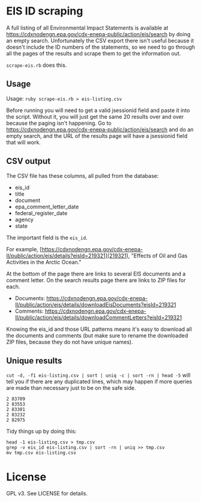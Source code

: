# EIS ID scraping

A full listing of all Environmental Impact Statements is available at https://cdxnodengn.epa.gov/cdx-enepa-public/action/eis/search by doing an empty search. Unfortunately the CSV export there isn't useful because it doesn't include the ID numbers of the statements, so we need to go through all the pages of the results and scrape them to get the information out.

`scrape-eis.rb` does this.

## Usage

Usage: `ruby scrape-eis.rb > eis-listing.csv`

Before running you will need to get a valid jsessionid field and paste it into the script.  Without it, you will just get the same 20 results over and over because the paging isn't happening. Go to https://cdxnodengn.epa.gov/cdx-enepa-public/action/eis/search and do an empty search, and the URL of the results page will have a jsessionid field that will work.

## CSV output

The CSV file has these columns, all pulled from the database:

* eis_id
* title
* document
* epa_comment_letter_date
* federal_register_date
* agency
* state

The important field is the `eis_id`.

For example, [https://cdxnodengn.epa.gov/cdx-enepa-II/public/action/eis/details?eisId=219321](219321), "Effects of Oil and Gas Activities in the Arctic Ocean."

At the bottom of the page there are links to several EIS documents and a comment letter.  On the search results page there are links to ZIP files for each.

* Documents: https://cdxnodengn.epa.gov/cdx-enepa-II/public/action/eis/details/downloadEisDocuments?eisId=219321
* Comments: https://cdxnodengn.epa.gov/cdx-enepa-II/public/action/eis/details/downloadCommentLetters?eisId=219321

Knowing the eis_id and those URL patterns means it's easy to download all the documents and comments (but make sure to rename the downloaded ZIP files, because they do not have unique names).

## Unique results

`cut -d, -f1 eis-listing.csv | sort | uniq -c | sort -rn | head -5` will tell you if there are any duplicated lines, which may happen if more queries are made than necessary just to be on the safe side.

    2 83709
    2 83553
    2 83301
    2 83232
    2 82975

Tidy things up by doing this:

    head -1 eis-listing.csv > tmp.csv
    grep -v eis_id eis-listing.csv | sort -rn | uniq >> tmp.csv
	mv tmp.csv eis-listing.csv

# License

GPL v3.  See LICENSE for details.
